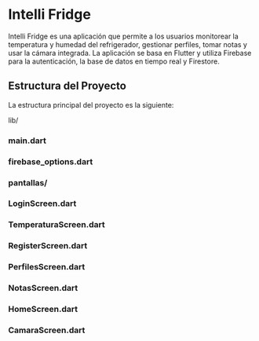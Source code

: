 # Intelli Fridge
Intelli Fridge es una aplicación que permite a los usuarios monitorear la temperatura y humedad del refrigerador, gestionar perfiles, tomar notas y usar la cámara integrada. La aplicación se basa en Flutter y utiliza Firebase para la autenticación, la base de datos en tiempo real y Firestore.

## Estructura del Proyecto
La estructura principal del proyecto es la siguiente:

lib/
### main.dart
### firebase_options.dart
### pantallas/
### LoginScreen.dart
### TemperaturaScreen.dart
### RegisterScreen.dart
### PerfilesScreen.dart
### NotasScreen.dart
### HomeScreen.dart
### CamaraScreen.dart
